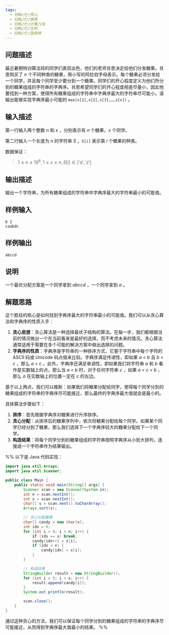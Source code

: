 ```yaml
---
tags:
  - 归档/📦/贪心
  - 归档/📦/排序
  - 归档/📦/计算几何
  - 归档/📦/叉积
  - 归档/📦/蓝桥杯
---
```


## 问题描述

最近暑期特训算法班的同学们表现出色，他们的老师肖恩决定给他们分发糖果。肖恩购买了 *n* 个不同种类的糖果，用小写的阿拉伯字母表示。每个糖果必须分发给一个同学，并且每个同学至少要分到一个糖果。同学们的开心程度定义为他们所分到的糖果组成的字符串的字典序。肖恩希望同学们的开心程度相差尽量小，因此他要找到一种方案，使得所有糖果组成的字符串中字典序最大的字符串尽可能小。请输出能够实现字典序最小可能的 `max(s[1],s[2],s[3],…,s[x])` 。

## 输入描述

第一行输入两个整数 *n* 和 *x* ，分别表示有 *n* 个糖果，*x* 个同学。

第二行输入一个长度为 *n* 的字符串 *S* ，`S[i]` 表示第 *i* 个糖果的种类。

数据保证：

> $1≤n≤10^6, 1≤x≤n, S[i]∈[ 'a' , 'z' ]$

## 输出描述

输出一个字符串，为所有糖果组成的字符串中字典序最大的字符串最小的可能值。

## 样例输入

```
6 2
caabdc
```

## 样例输出

```
abccd
```

## 说明

一个最优分配方案是一个同学拿到 *abccd* ，一个同学拿到 *a* 。

## 解题思路

这个题目的核心是如何找到字典序最大的字符串最小的可能值。我们可以从贪心算法和字典序的性质入手：

1. **贪心思想**：贪心算法是一种选择最优子结构的算法。在每一步，我们都根据当前的情况做出一个在当前看来是最好的选择，而不考虑未来的情况。贪心算法通常适用于需要在多个可能的解决方案中做出选择的问题。
2. **字典序的性质**：字典序是字符串的一种排序方式，它基于字符串中每个字符的 ASCII 码或 Unicode 码点值来比较。字典序满足传递性，即如果 *a < b* 且 *b < c* ，那么 *a < c* 。此外，字典序还满足单调性，即如果我们将字符串 *a* 和 *b* 看作是实数轴上的点，那么当 *a < b* 时，对于任何字符串 *c* ，如果 *a < c < b* ，那么 *a* 在实数轴上的位置一定在 *c* 的左边。

基于以上两点，我们可以推断：如果我们将糖果分配给同学，使得每个同学分到的糖果组成的字符串的字典序尽可能接近，那么最终的字典序最大值就会是最小的。

具体算法步骤如下：

1. **排序**：首先根据字典序对糖果进行升序排序。
2. **贪心分配**：从排序后的糖果序列中，依次将糖果分配给每个同学。如果某个同学已经分到了糖果，那么我们选择下一个字典序较大的糖果分配给下一个同学。
3. **构造结果**：将每个同学分到的糖果组成的字符串按照字典序从小到大排列，连接成一个字符串作为结果输出。

%% 以下是 Java 代码实现：

```java
import java.util.Arrays;
import java.util.Scanner;

public class Main {
    public static void main(String[] args) {
        Scanner scan = new Scanner(System.in);
        int n = scan.nextInt();
        int x = scan.nextInt();
        char[] s = scan.next().toCharArray();
        Arrays.sort(s);

        // 贪心分配糖果
        char[] candy = new char[x];
        int idx = 0;
        for (int i = 0; i < n; i++) {
            if (idx == x) break;
            candy[idx++] = s[i];
            if (idx < x) {
                candy[idx] = s[i];
            }
        }

        // 构造结果
        StringBuilder result = new StringBuilder();
        for (int i = 0; i < x; i++) {
            result.append(candy[i]);
        }
        System.out.println(result);

        scan.close();
    }
}
```

通过这种贪心的方法，我们可以保证每个同学分到的糖果组成的字符串的字典序尽可能接近，从而得到字典序最大值最小的结果。 %%
